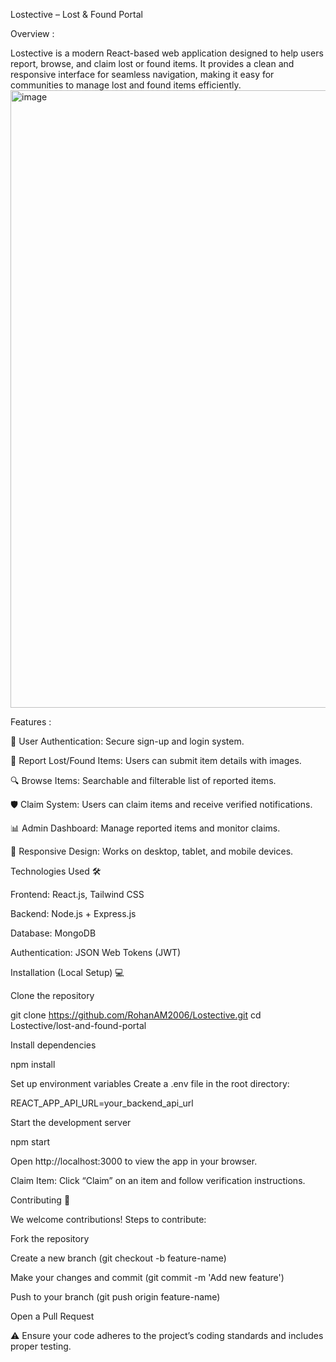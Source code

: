 Lostective – Lost & Found Portal 

Overview :

Lostective is a modern React-based web application designed to help users report, browse, and claim lost or found items. It provides a clean and responsive interface for seamless navigation, making it easy for communities to manage lost and found items efficiently.
<img width="1774" height="988" alt="image" src="https://github.com/user-attachments/assets/ab79c2db-0935-467c-b8b2-80e9e4ef3f5f" />

Features :

🔐 User Authentication: Secure sign-up and login system.

📄 Report Lost/Found Items: Users can submit item details with images.

🔍 Browse Items: Searchable and filterable list of reported items.

🛡️ Claim System: Users can claim items and receive verified notifications.

📊 Admin Dashboard: Manage reported items and monitor claims.

📱 Responsive Design: Works on desktop, tablet, and mobile devices.

Technologies Used 🛠️

Frontend: React.js,  Tailwind CSS

Backend: Node.js + Express.js

Database: MongoDB

Authentication: JSON Web Tokens (JWT)


Installation (Local Setup) 💻

Clone the repository

git clone https://github.com/RohanAM2006/Lostective.git
cd Lostective/lost-and-found-portal


Install dependencies

npm install


Set up environment variables
Create a .env file in the root directory:

REACT_APP_API_URL=your_backend_api_url


Start the development server

npm start


Open http://localhost:3000
 to view the app in your browser.



Claim Item: Click “Claim” on an item and follow verification instructions.

Contributing 🤝

We welcome contributions! Steps to contribute:

Fork the repository

Create a new branch (git checkout -b feature-name)

Make your changes and commit (git commit -m 'Add new feature')

Push to your branch (git push origin feature-name)

Open a Pull Request

⚠ Ensure your code adheres to the project’s coding standards and includes proper testing.


